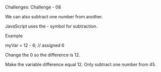 Challenges: Challenge - 08

We can also subtract one number from another.

JavaScript uses the - symbol for subtraction.

Example

myVar = 12 - 6; // assigned 6

Change the 0 so the difference is 12.

Make the variable difference equal 12.
Only subtract one number from 45.